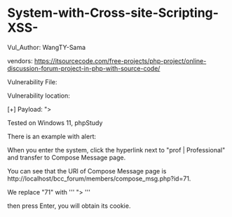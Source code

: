 # System-with-Cross-site-Scripting-XSS-

Vul_Author: WangTY-Sama

vendors: https://itsourcecode.com/free-projects/php-project/online-discussion-forum-project-in-php-with-source-code/

Vulnerability File: 

Vulnerability location: 

[+] Payload: "><sCrIpT>alert(document.cookie)</ScRiPt>

Tested on Windows 11, phpStudy

There is an example with alert:

When you enter the system, click the hyperlink next to "prof | Professional" and transfer to Compose Message page.

You can see that the URl of Compose Message page is http://localhost/bcc_forum/members/compose_msg.php?id=71.

We replace "71" with 
''' "><sCrIpT>alert(document.cookie)</ScRiPt> '''

then press Enter, you will obtain its cookie.

